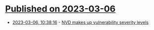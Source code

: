 # [Published on 2023-03-06](index.md)

* [2023-03-06, 10:38:16](https://lobste.rs/s/0jwppx/nvd_makes_up_vulnerability_severity) - [NVD makes up vulnerability severity levels](https://daniel.haxx.se/blog/2023/03/06/nvd-makes-up-vulnerability-severity-levels/)
